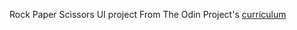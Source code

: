 Rock Paper Scissors UI project
From The Odin Project's [curriculum](https://www.theodinproject.com/courses/web-development-101/lessons/rock-paper-scissors?ref=lnav)